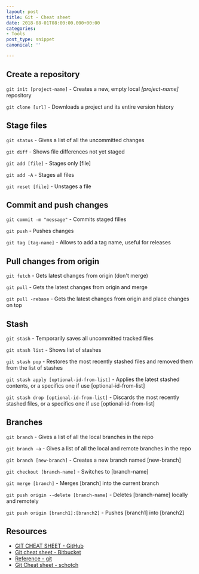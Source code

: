 ```yaml
---
layout: post
title: Git - Cheat sheet
date: 2018-08-01T08:00:00.000+00:00
categories:
- Tools
post_type: snippet
canonical: ''

---
```

## Create a repository

`git init [project-name]` - Creates a new, empty local *[project-name]* repository

`git clone [url]` - Downloads a project and its entire version history

## Stage files

`git status` - Gives a list of all the uncommitted changes

`git diff` - Shows file differences not yet staged

`git add [file]` - Stages only [file]

`git add -A` - Stages all files

`git reset [file]` - Unstages a file

## Commit and push changes

`git commit -m "message"` - Commits staged filles

`git push` - Pushes changes

`git tag [tag-name]` - Allows to add a tag name, useful for releases

## Pull changes from origin

`git fetch` - Gets latest changes from origin (don't merge)

`git pull` - Gets the latest changes from origin and merge

`git pull -rebase` - Gets the latest changes from origin and place changes on top

## Stash

`git stash` - Temporarily saves all uncommitted tracked files

`git stash list` - Shows list of stashes

`git stash pop` - Restores the most recently stashed files and removed them from the list of stashes

`git stash apply [optional-id-from-list]` - Applies the latest stashed contents, or a specifics one if use [optional-id-from-list]

`git stash drop [optional-id-from-list]` - Discards the most recently stashed files, or a specifics one if use [optional-id-from-list]

## Branches

`git branch` - Gives a list of all the local branches in the repo

`git branch -a` - Gives a list of all the local and remote branches in the repo

`git branch [new-branch]` - Creates a new branch named [new-branch]

`git checkout [branch-name]` - Switches to [branch-name]

`git merge [branch]` - Merges [branch] into the current branch

`git push origin --delete [branch-name]` - Deletes [branch-name] locally and remotely

`git push origin [branch1]:[branch2]` - Pushes [branch1] into [branch2]

## Resources

- [GIT CHEAT SHEET - GitHub](https://services.github.com/on-demand/downloads/github-git-cheat-sheet.pdf)
- [Git cheat sheet - Bitbucket](https://www.atlassian.com/git/tutorials/atlassian-git-cheatsheet)
- [Reference - git](https://git-scm.com/docs)
- [Git Cheat sheet - schotch](https://scotch.io/bar-talk/git-cheat-sheet)